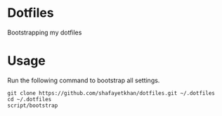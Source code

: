 # Dotfiles

Bootstrapping my dotfiles

# Usage

Run the following command to bootstrap all settings.

    git clone https://github.com/shafayetkhan/dotfiles.git ~/.dotfiles
    cd ~/.dotfiles
    script/bootstrap
